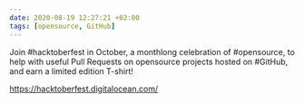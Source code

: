```yaml
---
date: 2020-08-19 12:27:21 +02:00
tags: [opensource, GitHub]
---
```


Join #hacktoberfest in October, a monthlong celebration of #opensource, to help with useful Pull Requests on opensource projects hosted on #GitHub, and earn a limited edition T-shirt!

https://hacktoberfest.digitalocean.com/
